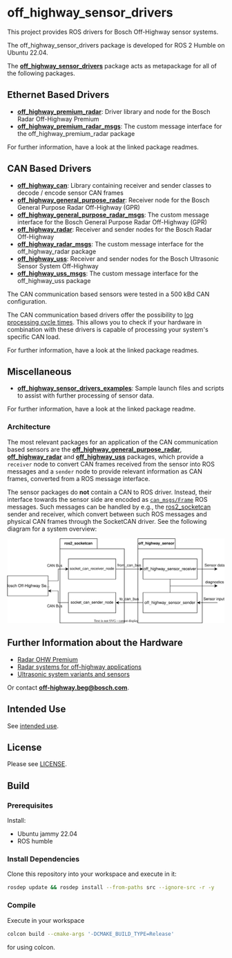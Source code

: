 # off_highway_sensor_drivers

This project provides ROS drivers for Bosch Off-Highway sensor systems.

The off_highway_sensor_drivers package is developed for ROS 2 Humble on Ubuntu 22.04.

The [**off_highway_sensor_drivers**](off_highway_sensor_drivers/package.xml) package acts as
metapackage for all of the following packages.

## Ethernet Based Drivers

- [**off_highway_premium_radar**](off_highway_premium_radar/README.md): Driver library and node for
  the Bosch Radar Off-Highway Premium
- [**off_highway_premium_radar_msgs**](off_highway_premium_radar_msgs/README.md): The custom message
  interface for the off_highway_premium_radar package

For further information, have a look at the linked package readmes.

## CAN Based Drivers

- [**off_highway_can**](off_highway_can/README.md): Library containing receiver and sender
  classes to decode / encode sensor CAN frames
- [**off_highway_general_purpose_radar**](off_highway_general_purpose_radar/README.md): Receiver
  node for the Bosch General Purpose Radar Off-Highway (GPR)
- [**off_highway_general_purpose_radar_msgs**](off_highway_general_purpose_radar_msgs/README.md):
  The custom message interface for the Bosch General Purpose Radar Off-Highway (GPR)
- [**off_highway_radar**](off_highway_radar/README.md): Receiver and sender nodes for the Bosch
  Radar Off-Highway
- [**off_highway_radar_msgs**](off_highway_radar_msgs/README.md): The custom message interface for
  the off_highway_radar package
- [**off_highway_uss**](off_highway_uss/README.md): Receiver and sender nodes for the Bosch
  Ultrasonic Sensor System Off-Highway
- [**off_highway_uss_msgs**](off_highway_uss_msgs/README.md): The custom message interface for the
  off_highway_uss package

The CAN communication based sensors were tested in a 500 kBd CAN configuration.

The CAN communication based drivers offer the possibility to [log processing cycle
times](off_highway_can/README.md). This allows you to check if your hardware in combination with
these drivers is capable of processing your system's specific CAN load.

For further information, have a look at the linked package readmes.

## Miscellaneous

- [**off_highway_sensor_drivers_examples**](off_highway_sensor_drivers_examples/README.md): Sample
  launch files and scripts to assist with further processing of sensor data.

For further information, have a look at the linked package readme.

### Architecture

The most relevant packages for an application of the CAN communication based sensors are the
[**off_highway_general_purpose_radar**](off_highway_general_purpose_radar/README.md),
[**off_highway_radar**](off_highway_radar/README.md) and
[**off_highway_uss**](off_highway_uss/README.md) packages, which provide a `receiver` node to
convert CAN frames received from the sensor into ROS messages and a `sender` node to provide
relevant information as CAN frames, converted from a ROS message interface.

The sensor packages do **not** contain a CAN to ROS driver. Instead, their interface towards the
sensor side are encoded as
[`can_msgs/Frame`](http://docs.ros.org/en/noetic/api/can_msgs/html/msg/Frame.html) ROS messages.
Such messages can be handled by e.g., the
[ros2_socketcan](https://github.com/autowarefoundation/ros2_socketcan) sender and receiver, which
convert between such ROS messages and physical CAN frames through the SocketCAN driver. See the
following diagram for a system overview:

![Sensor Driver Architecture](doc/media/system_setup.drawio.svg "Sensor Driver Architecture")

## Further Information about the Hardware

- [Radar OHW Premium](https://www.bosch-engineering.com/stories/stories-detailpages/hd-radar.html)
- [Radar systems for off-highway
  applications](https://www.bosch-mobility-solutions.com/en/solutions/assistance-systems/radar-systems-ohw/)
- [Ultrasonic system variants and
  sensors](https://www.bosch-mobility-solutions.com/en/solutions/assistance-systems/ultrasonic-sensor-systems-ohw/)

Or contact
[**off-highway.beg@bosch.com**](mailto:off-highway.beg@bosch.com?subject=off_highway_sensor_drivers%20Hardware%20Question).

## Intended Use

See [intended use](doc/intended_use.md).

## License

Please see [LICENSE](LICENSE).

## Build

### Prerequisites

Install:

- Ubuntu jammy 22.04
- ROS humble

### Install Dependencies

Clone this repository into your workspace and execute in it:

```bash
rosdep update && rosdep install --from-paths src --ignore-src -r -y
```

### Compile

Execute in your workspace

```bash
colcon build --cmake-args '-DCMAKE_BUILD_TYPE=Release'
```

for using colcon.
